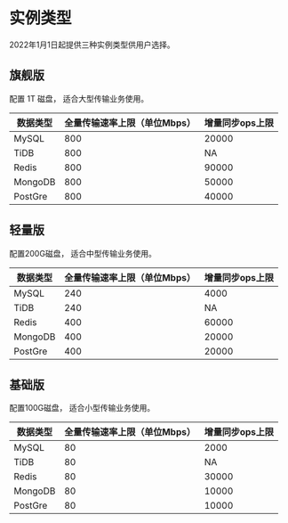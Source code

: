 # 实例类型


2022年1月1日起提供三种实例类型供用户选择。


## 旗舰版

配置 1T 磁盘， 适合大型传输业务使用。

| 数据类型    |  全量传输速率上限（单位Mbps）| 增量同步ops上限   |
| -------    | -------------| ----------- | 
| MySQL      |  800         |     20000   | 
| TiDB       |  800         |       NA    | 
| Redis      |  800         |     90000   | 
| MongoDB    |  800         |     50000   | 
| PostGre    |  800         |     40000   | 

## 轻量版

配置200G磁盘， 适合中型传输业务使用。 

| 数据类型    |  全量传输速率上限（单位Mbps）| 增量同步ops上限   |
| -------    | -------------| ----------- | 
| MySQL      |  240         |     4000   | 
| TiDB       |  240         |       NA    | 
| Redis      |  400         |     60000   | 
| MongoDB    |  400         |     20000   | 
| PostGre    |  400         |     20000   | 

## 基础版

配置100G磁盘， 适合小型传输业务使用。 

| 数据类型    |  全量传输速率上限（单位Mbps）| 增量同步ops上限   |
| -------    | -------------| ----------- | 
| MySQL      |  80          |     2000    | 
| TiDB       |  80          |       NA    | 
| Redis      |  80          |     30000   | 
| MongoDB    |  80          |     10000   | 
| PostGre    |  80          |     10000   | 


